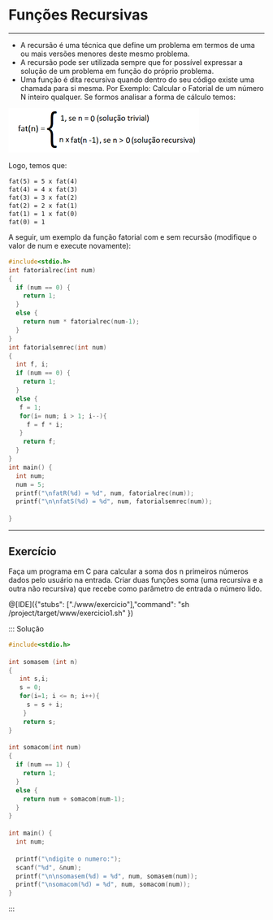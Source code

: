 # Funções Recursivas
---
+ A recursão é uma técnica que define um problema em termos de uma ou mais versões menores deste mesmo problema.
+ A recursão pode ser utilizada sempre que for possível expressar a solução de um problema em função do próprio problema.
+ Uma função é dita recursiva quando dentro do seu código existe uma chamada para si mesma.
Por Exemplo:
Calcular o Fatorial de um número N inteiro qualquer. Se formos analisar a forma de cálculo temos:

![programa](/markdowns/recursividade.png)

Logo, temos que:
```
fat(5) = 5 x fat(4)
fat(4) = 4 x fat(3)
fat(3) = 3 x fat(2) 
fat(2) = 2 x fat(1)
fat(1) = 1 x fat(0)
fat(0) = 1
```
A seguir, um exemplo da função fatorial com e sem recursão (modifique o valor de num e execute novamente):
``` C runnable
#include<stdio.h>
int fatorialrec(int num)
{
  if (num == 0) {
    return 1;
  }
  else {
    return num * fatorialrec(num-1);
  }
}
int fatorialsemrec(int num)
{
  int f, i;
  if (num == 0) {
    return 1;
  }
  else {
   f = 1;
   for(i= num; i > 1; i--){
     f = f * i;
   }     
    return f; 
  }
}
int main() {
  int num;
  num = 5;
  printf("\nfatR(%d) = %d", num, fatorialrec(num));
  printf("\n\nfatS(%d) = %d", num, fatorialsemrec(num));

}
```
---
Exercício
---
Faça um programa em C para calcular a soma dos n primeiros números dados pelo usuário na entrada. Criar duas funções soma (uma recursiva e a outra não recursiva) que recebe como parâmetro de entrada o número lido.


@[IDE]({"stubs": ["./www/exercicio"],"command": "sh /project/target/www/exercicio1.sh"
})


::: Solução

``` C
#include<stdio.h>

int somasem (int n)
{
   int s,i;
   s = 0;
   for(i=1; i <= n; i++){
     s = s + i;
    }
    return s;
}

int somacom(int num)
{
  if (num == 1) {
    return 1;
  }
  else {
    return num + somacom(num-1);
  }
}

int main() {
  int num;

  printf("\ndigite o numero:");
  scanf("%d", &num);
  printf("\n\nsomasem(%d) = %d", num, somasem(num));
  printf("\nsomacom(%d) = %d", num, somacom(num));
}

```
:::


